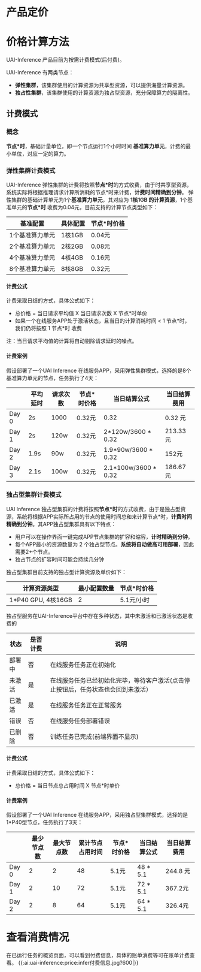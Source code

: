 

# 产品定价

# 价格计算方法
UAI-Inference 产品目前为按需计费模式(后付费)。

UAI-Inference 有两类节点：
  * **弹性集群**，该集群使用的计算资源为共享型资源，可以提供海量计算资源。
  * **独占性集群**，该集群使用的计算资源为独占型资源，充分保障算力的隔离性。

## 计费模式
### 概念
**节点\*时**，基础计量单位，即一个节点运行1个小时时间
**基准算力单元**，计费的最小单位，对应一定的算力。

### 弹性集群计费模式
UAI-Inference 弹性集群的计费将按照**节点\*时**的方式收费，由于时共享型资源，系统实际将根据推理请求计算所消耗的节点\*时来计费，**计费时间精确到分钟**。
弹性集群的基础计算单元为1个**基准算力单元**，其对应为 **1核1GB 的计算资源**，1个基准单元的**节点\*时** 收费为0.04元，目前支持的计算节点类型如下：

| 基准配置        | 具体配置 | 节点\*时价格 |
| --------------- | -------- | ------------ |
| 1个基准算力单元 | 1核1GB   | 0.04元       |
| 2个基准算力单元 | 2核2GB   | 0.08元       |
| 4个基准算力单元 | 4核4GB   | 0.16元       |
| 8个基准算力单元 | 8核8GB   | 0.32元       |

#### 计费公式
计费采取日结的方式，具体公式如下：

  - 总价格 = 当日请求平均值 X 当日请求次数 X 节点\*时单价
  - 如果一个在线服务APP处于激活状态，且当日的计算消耗时间 < 1 节点\*时，我们仍将按照 1 节点\*时 收费

注：当日请求平均值的计算将自动剔除请求延时的噪点。

#### 计费案例
假设部署了一个UAI Inference 在线服务APP，采用弹性集群模式，选择的是8个基准算力单元的节点，任务执行了4天：

|       | 平均延时 | 请求次数 | 节点\*时价格 | 当日结算公式           | 当日结算费用 |
| ----- | -------- | -------- | ------------ | ---------------------- | ------------ |
| Day 0 | 2s       | 1000     | 0.32元       | 0.32                   | 0.32 元      |
| Day 1 | 2s       | 120w     | 0.32元       | 2\*120w/3600 \* 0.32   | 213.33元     |
| Day 2 | 1.9s     | 90w      | 0.32元       | 1.9\*90w/3600 \* 0.32  | 152元        |
| Day 3 | 2.1s     | 100w     | 0.32元       | 2.1\*100w/3600 \* 0.32 | 186.67元     |

### 独占型集群计费模式
UAI Inference 独占型集群的计费将按照**节点\*时**的方式收费，由于是独占型资源，系统将根据APP实际所占用的节点的使用时间总和来计算节点\*时，**计费时间精确到分钟**。其APP独占型集群具有以下特点：

  * 用户可以在操作界面一键完成APP节点集群的扩容和缩容，**计时精确到分钟**。
  * 每个APP最小的资源数量为 2 个独占型节点。**系统将自动做高可用部署**，因此需要2+个节点。
  * 独占节点的扩容时间可能会持续几分钟

独占型集群目前支持的独占型计算资源及单价如下：

| 计算资源类型        | 最小配置数量 | 节点\*时价格 |
| ------------------- | ------------ | ------------ |
| 1\*P40 GPU, 4核16GB | 2            | 5.1元/小时   |

独占型服务在UAI-Inference平台中存在多种状态，其中未激活和已激活状态是收费的

| 状态   | 是否计费 | 说明                                                         |
| ------ | -------- | ------------------------------------------------------------ |
| 部署中 | 否       | 在线服务任务正在初始化                                       |
| 未激活 | 是       | 在线服务任务已经初始化完毕，等待客户激活(点击停止按钮后，任务状态也会回到未激活） |
| 已激活 | 是       | 在线服务任务正在正常服务                                     |
| 错误   | 否       | 在线服务任务部署错误                                         |
| 已删除 | 否       | 训练任务已完成(前端界面不显示)                               |

#### 计费公式
计费采取日结的方式，具体公式如下：

 - 总价格 = 当日节点总占用时间 X 节点\*时单价

#### 计费案例
假设部署了一个UAI Inference 在线服务APP，采用独占型集群模式，选择的是1\*P40型节点，任务执行了3天：

|       | 最少节点数 | 最大节点数 | 累计节点占用时间 | 节点\*时价格 | 当日结算公式 | 当日结算费用 |
| ----- | ---------- | ---------- | ---------------- | ------------ | ------------ | ------------ |
| Day 0 | 2          | 2          | 48               | 5.1元        | 48 * 5.1     | 244.8 元     |
| Day 1 | 2          | 10         | 72               | 5.1元        | 72 * 5.1     | 367.2元      |
| Day 2 | 2          | 8          | 64               | 5.1元        | 64 * 5.1     | 326.4元      |

# 查看消费情况

在已运行任务的概览页面，可以看到付费信息，具体的账单消费等可在账单计费查看。
{{:ai:uai-inference:price:infer付费信息.jpg?600|}}